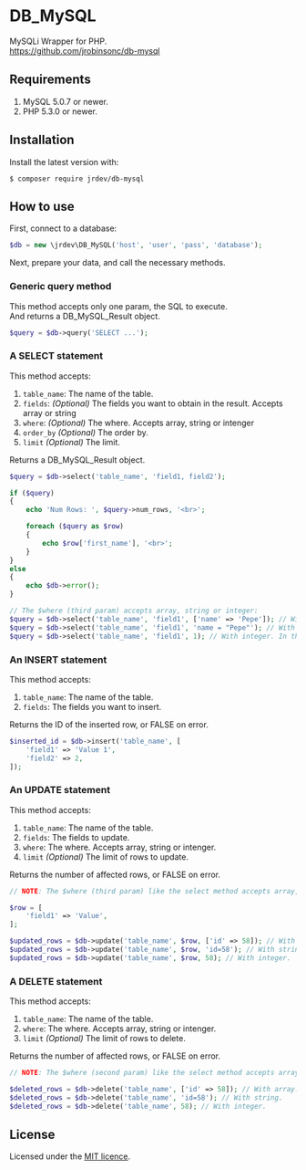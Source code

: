# DB_MySQL

MySQLi Wrapper for PHP.    
https://github.com/jrobinsonc/db-mysql

## Requirements

1. MySQL 5.0.7 or newer.
2. PHP 5.3.0 or newer.

## Installation

Install the latest version with:

```
$ composer require jrdev/db-mysql
```

## How to use

First, connect to a database:

```php
$db = new \jrdev\DB_MySQL('host', 'user', 'pass', 'database');
```

Next, prepare your data, and call the necessary methods.

### Generic query method

This method accepts only one param, the SQL to execute.   
And returns a DB_MySQL_Result object.

```php
$query = $db->query('SELECT ...');
```

### A SELECT statement

This method accepts:

1. `table_name`: The name of the table.
2. `fields`: *(Optional)* The fields you want to obtain in the result. Accepts array or string
3. `where`: *(Optional)* The where. Accepts array, string or intenger
4. `order_by` *(Optional)* The order by.
5. `limit` *(Optional)* The limit.

Returns a DB_MySQL_Result object.

```php
$query = $db->select('table_name', 'field1, field2');

if ($query)
{
    echo 'Num Rows: ', $query->num_rows, '<br>';

    foreach ($query as $row) 
    {
        echo $row['first_name'], '<br>';
    }
}
else
{
    echo $db->error();
}

// The $where (third param) accepts array, string or integer:
$query = $db->select('table_name', 'field1', ['name' => 'Pepe']); // With array.
$query = $db->select('table_name', 'field1', 'name = "Pepe"'); // With string.
$query = $db->select('table_name', 'field1', 1); // With integer. In this case, the resulting sql for the "WHERE" is "id = 1".
```

### An INSERT statement

This method accepts:

1. `table_name`: The name of the table.
2. `fields`: The fields you want to insert.

Returns the ID of the inserted row, or FALSE on error.

```php
$inserted_id = $db->insert('table_name', [
    'field1' => 'Value 1',
    'field2' => 2,
]);
```

### An UPDATE statement

This method accepts:

1. `table_name`: The name of the table.
2. `fields`: The fields to update.
3. `where`: The where. Accepts array, string or intenger.
5. `limit` *(Optional)* The limit of rows to update.

Returns the number of affected rows, or FALSE on error.

```php
// NOTE: The $where (third param) like the select method accepts array, string or integer.

$row = [
    'field1' => 'Value',
];

$updated_rows = $db->update('table_name', $row, ['id' => 58]); // With array.
$updated_rows = $db->update('table_name', $row, 'id=58'); // With string.
$updated_rows = $db->update('table_name', $row, 58); // With integer.
```

### A DELETE statement

This method accepts:

1. `table_name`: The name of the table.
3. `where`: The where. Accepts array, string or intenger.
5. `limit` *(Optional)* The limit of rows to delete.

Returns the number of affected rows, or FALSE on error.

```php
// NOTE: The $where (second param) like the select method accepts array, string or integer.

$deleted_rows = $db->delete('table_name', ['id' => 58]); // With array.
$deleted_rows = $db->delete('table_name', 'id=58'); // With string.
$deleted_rows = $db->delete('table_name', 58); // With integer.
```

## License

Licensed under the [MIT licence](https://raw.github.com/jrobinsonc/db-mysql/master/LICENSE).
